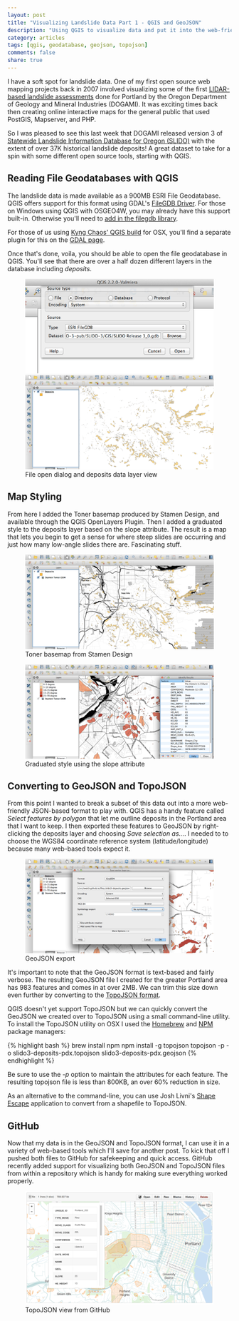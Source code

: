 ```yaml
---
layout: post
title: "Visualizing Landslide Data Part 1 - QGIS and GeoJSON"
description: "Using QGIS to visualize data and put it into the web-friendly GeoJSON format"
category: articles
tags: [qgis, geodatabase, geojson, topojson]
comments: false
share: true
---
```


I have a soft spot for landslide data.  One of my first open source web mapping projects back in 2007 involved visualizing some of the first [LIDAR-based landslide assessments](http://blog.oregonlive.com/oregonianextra/2009/01/airborne_technology_gives_oreg.html) done for Portland by the Oregon Department of Geology and Mineral Industries (DOGAMI).  It was exciting times back then creating online interactive maps for the general public that used PostGIS, Mapserver, and PHP.

So I was pleased to see this last week that DOGAMI released version 3 of [Statewide Landslide Information Database for Oregon (SLIDO)](http://www.oregongeology.org/sub/slido/index.htm) with the extent of over 37K historical landslide deposits!  A great dataset to take for a spin with some different open source tools, starting with QGIS.

## Reading File Geodatabases with QGIS

The landslide data is made available as a 900MB ESRI File Geodatabase.  QGIS offers support for this format using GDAL's [FileGDB Driver](http://www.gdal.org/ogr/drv_filegdb.html).  For those on Windows using QGIS with OSGEO4W, you may already have this support built-in.  Otherwise you'll need to [add in the filegdb library](http://gis.stackexchange.com/questions/26285/how-to-get-gdb-esri-file-geodatabase-support-in-quantum-gis-osgeo4w-qgis).

For those of us using [Kyng Chaos' QGIS build](http://www.kyngchaos.com/software/qgis) for OSX, you'll find a separate plugin for this on the [GDAL page](http://www.kyngchaos.com/software/frameworks#gdal_complete).

Once that's done, voila, you should be able to open the file geodatabase in QGIS.  You'll see that there are over a half dozen different layers in the database including <em>deposits</em>.

<figure class="half">
	<a href="/images/posts/qgis-filegdb-open.png"><img src="/images/posts/qgis-filegdb-open.png"></a>
	<a href="/images/posts/qgis-deposits.png"><img src="/images/posts/qgis-deposits.png"></a>
	<figcaption>File open dialog and deposits data layer view</figcaption>
</figure>

## Map Styling

From here I added the Toner basemap produced by Stamen Design, and available through the QGIS OpenLayers Plugin.  Then I added a graduated style to the deposits layer based on the slope attribute.  The result is a map that lets you begin to get a sense for where steep slides are occurring and just how many low-angle slides there are.  Fascinating stuff.

<figure>
	<a href="/images/posts/qgis-deposits-stamen.png"><img src="/images/posts/qgis-deposits-stamen.png"></a>
	<figcaption>Toner basemap from Stamen Design</figcaption>
</figure>

<figure>
	<a href="/images/posts/qgis-landslide-identify.png"><img src="/images/posts/qgis-landslide-identify.png"></a>
	<figcaption>Graduated style using the slope attribute</figcaption>
</figure>

## Converting to GeoJSON and TopoJSON

From this point I wanted to break a subset of this data out into a more web-friendly JSON-based format to play with.  QGIS has a handy feature called  <em>Select features by polygon</em> that let me outline deposits in the Portland area that I want to keep.  I then exported these features to GeoJSON by right-clicking the deposits layer and choosing <em>Save selection as...</em>.  I needed to to choose the WGS84 coordinate reference system (latitude/longitude) because many web-based tools expect it.

<figure>
	<a href="/images/posts/qgis-geojson-export.png"><img src="/images/posts/qgis-geojson-export.png"></a>
	<figcaption>GeoJSON export</figcaption>
</figure>

It's important to note that the GeoJSON format is text-based and fairly verbose.  The resulting GeoJSON file I created for the greater Portland area has 983 features and comes in at over 2MB.  We can trim this size down even further by converting to the [TopoJSON format](https://github.com/mbostock/topojson).

QGIS doesn't yet support TopoJSON but we can quickly convert the GeoJSON we created over to TopoJSON using a small command-line utility.  To install the TopoJSON utility on OSX I used the [Homebrew](http://brew.sh/) and [NPM](https://www.npmjs.org/) package managers:

{% highlight bash %}
brew install npm
npm install -g topojson
topojson -p -o slido3-deposits-pdx.topojson slido3-deposits-pdx.geojson
{% endhighlight %}

Be sure to use the <em>-p</em> option to maintain the attributes for each feature.  The resulting topojson file is less than 800KB, an over 60% reduction in size.

As an alternative to the command-line, you can use Josh Livni's [Shape Escape](http://www.shpescape.com/) application to convert from a shapefile to TopoJSON.  

## GitHub 

Now that my data is in the GeoJSON and TopoJSON format, I can use it in a variety of web-based tools which I'll save for another post.  To kick that off I pushed both files to GitHub for safekeeping and quick access.  GitHub recently added support for visualizing both GeoJSON and TopoJSON files from within a repository which is handy for making sure everything worked properly.

<figure>
	<a href="/images/posts/github-topojson-landslide.png"><img src="/images/posts/github-topojson-landslide.png"></a>
	<figcaption>TopoJSON view from GitHub</figcaption>
</figure>